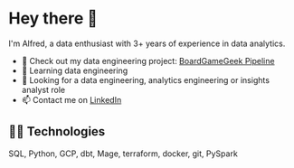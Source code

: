 # Hey there 👋

I'm Alfred, a data enthusiast with 3+ years of experience in data analytics.

- 🎲 Check out my data engineering project: [BoardGameGeek Pipeline](https://github.com/alfredzou/BoardGameGeek_Pipeline)
- 🌱 Learning data engineering
- 🔭 Looking for a data engineering, analytics engineering or insights analyst role
- 📫 Contact me on [LinkedIn](https://www.linkedin.com/in/alfred-zou/)

## 👨‍💻 Technologies

SQL, Python, GCP, dbt, Mage, terraform, docker, git, PySpark